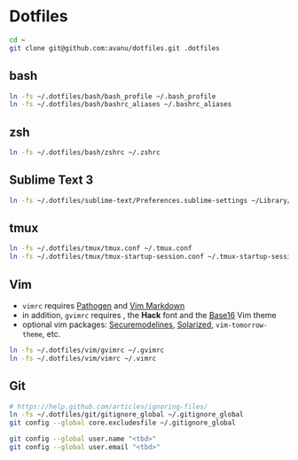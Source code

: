 # Dotfiles

```bash
cd ~
git clone git@github.com:avanu/dotfiles.git .dotfiles
```

## bash
```bash
ln -fs ~/.dotfiles/bash/bash_profile ~/.bash_profile
ln -fs ~/.dotfiles/bash/bashrc_aliases ~/.bashrc_aliases
```

## zsh
```sh
ln -fs ~/.dotfiles/bash/zshrc ~/.zshrc
```

## Sublime Text 3
```bash
ln -fs ~/.dotfiles/sublime-text/Preferences.sublime-settings ~/Library/Application\ Support/Sublime\ Text\ 3/Packages/User/Preferences.sublime-settings
```

## tmux
```bash
ln -fs ~/.dotfiles/tmux/tmux.conf ~/.tmux.conf
ln -fs ~/.dotfiles/tmux/tmux-startup-session.conf ~/.tmux-startup-session.conf
```

## Vim
- `vimrc` requires [Pathogen](https://github.com/tpope/vim-pathogen) and [Vim Markdown](https://github.com/plasticboy/vim-markdown)
- in addition, `gvimrc` requires , the **Hack** font and the [Base16](https://github.com/chriskempson/base16-vim) Vim theme
- optional vim packages: [Securemodelines](https://github.com/ciaranm/securemodelines), [Solarized](https://github.com/altercation/vim-colors-solarized), `vim-tomorrow-theme`, etc.

```bash
ln -fs ~/.dotfiles/vim/gvimrc ~/.gvimrc
ln -fs ~/.dotfiles/vim/vimrc ~/.vimrc
```

## Git
```bash
# https://help.github.com/articles/ignoring-files/
ln -fs ~/.dotfiles/git/gitignore_global ~/.gitignore_global
git config --global core.excludesfile ~/.gitignore_global

git config --global user.name "<tbd>"
git config --global user.email "<tbd>"
```

